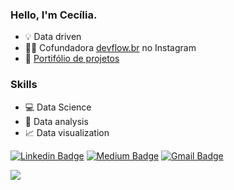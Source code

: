 ### Hello, I'm Cecília.

- 💡 Data driven
- 👩‍💻 Cofundadora [devflow.br](https://instagram.com/devflow.br?igshid=kyiunxiu1s3q) no Instagram
- 📌 [Portifólio de projetos](https://github.com/cecellhax/portifolio-ceciliasilvads/blob/main/README.md)

### Skills 

- 💻 Data Science
- 🎲 Data analysis
- 📈 Data visualization

[![Linkedin Badge](https://img.shields.io/badge/-Cecília_Silva_de_Souza-0099CC?style=flat&logo=Linkedin&logoColor=white&link=https://www.linkedin.com/in/cecília)](https://www.linkedin.com/in/cecília)
[![Medium Badge](https://img.shields.io/badge/-ceciliasilvads-000000?style=flat&logo=Medium&logoColor=white&link=https://ceciliasilvads.medium.com/)](https://ceciliasilvads.medium.com/)
[![Gmail Badge](https://img.shields.io/badge/-souza.cecilia@acad.ifma.edu.br-CC3300?style=flat&logo=Gmail&logoColor=white&link=mailto:souza.cecilia@acad.ifma.edu.br)](mailto:souza.cecilia@acad.ifma.edu.br)


<p align = "left"">
  <img src = "https://github-readme-stats.vercel.app/api?username=cecellhax&show_icons=true&theme=dark">
</p>

